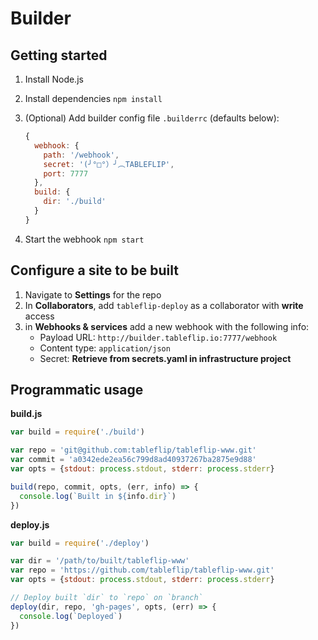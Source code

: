 # Builder

## Getting started

1. Install Node.js
2. Install dependencies `npm install`
3. (Optional) Add builder config file `.builderrc` (defaults below):

    ```js
    {
      webhook: {
        path: '/webhook',
        secret: '(╯°□°）╯︵TABLEFLIP',
        port: 7777
      },
      build: {
        dir: './build'
      }
    }
    ```
4. Start the webhook `npm start`

## Configure a site to be built

1. Navigate to **Settings** for the repo
2. In **Collaborators**, add `tableflip-deploy` as a collaborator with **write** access
3. in **Webhooks & services** add a new webhook with the following info:
    * Payload URL: `http://builder.tableflip.io:7777/webhook`
    * Content type: `application/json`
    * Secret: **Retrieve from secrets.yaml in infrastructure project**

## Programmatic usage

**build.js**
```js
var build = require('./build')

var repo = 'git@github.com:tableflip/tableflip-www.git'
var commit = 'a0342ede2ea56c799d8ad40937267ba2875e9d88'
var opts = {stdout: process.stdout, stderr: process.stderr}

build(repo, commit, opts, (err, info) => {
  console.log(`Built in ${info.dir}`)
})
```

**deploy.js**
```js
var build = require('./deploy')

var dir = '/path/to/built/tableflip-www'
var repo = 'https://github.com/tableflip/tableflip-www.git'
var opts = {stdout: process.stdout, stderr: process.stderr}

// Deploy built `dir` to `repo` on `branch`
deploy(dir, repo, 'gh-pages', opts, (err) => {
  console.log(`Deployed`)
})
```
